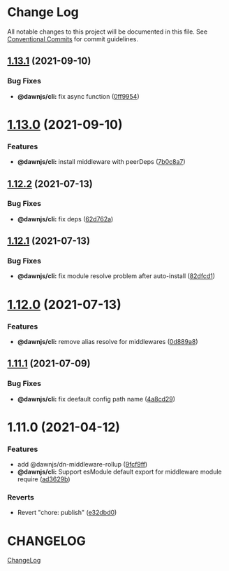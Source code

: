 # Change Log

All notable changes to this project will be documented in this file.
See [Conventional Commits](https://conventionalcommits.org) for commit guidelines.

## [1.13.1](https://github.com/alibaba/dawn/compare/@dawnjs/cli@1.13.0...@dawnjs/cli@1.13.1) (2021-09-10)

### Bug Fixes

- **@dawnjs/cli:** fix async function ([0ff9954](https://github.com/alibaba/dawn/commit/0ff99545131ae7fc073a9b6cbbebff3a9b1c7be6))

# [1.13.0](https://github.com/alibaba/dawn/compare/@dawnjs/cli@1.12.2...@dawnjs/cli@1.13.0) (2021-09-10)

### Features

- **@dawnjs/cli:** install middleware with peerDeps ([7b0c8a7](https://github.com/alibaba/dawn/commit/7b0c8a7014651c93093083d475dc921965e2ae74))

## [1.12.2](https://github.com/alibaba/dawn/compare/@dawnjs/cli@1.12.1...@dawnjs/cli@1.12.2) (2021-07-13)

### Bug Fixes

- **@dawnjs/cli:** fix deps ([62d762a](https://github.com/alibaba/dawn/commit/62d762a604febe47dacfef2a8ee8f4089081871a))

## [1.12.1](https://github.com/alibaba/dawn/compare/@dawnjs/cli@1.12.0...@dawnjs/cli@1.12.1) (2021-07-13)

### Bug Fixes

- **@dawnjs/cli:** fix module resolve problem after auto-install ([82dfcd1](https://github.com/alibaba/dawn/commit/82dfcd1a6f74372ccd70a4187c2814923727bf54))

# [1.12.0](https://github.com/alibaba/dawn/compare/@dawnjs/cli@1.11.1...@dawnjs/cli@1.12.0) (2021-07-13)

### Features

- **@dawnjs/cli:** remove alias resolve for middlewares ([0d889a8](https://github.com/alibaba/dawn/commit/0d889a8577023f666b2d914df5247fe47ad42dd7))

## [1.11.1](https://github.com/alibaba/dawn/compare/@dawnjs/cli@1.11.0...@dawnjs/cli@1.11.1) (2021-07-09)

### Bug Fixes

- **@dawnjs/cli:** fix deefault config path name ([4a8cd29](https://github.com/alibaba/dawn/commit/4a8cd290078f7f0455f0b1fc759b1125804a02ec))

# 1.11.0 (2021-04-12)

### Features

- add @dawnjs/dn-middleware-rollup ([9fcf9ff](https://github.com/alibaba/dawn/commit/9fcf9ffa269a8c1fe5c8744ab92e693f30fd98f2))
- **@dawnjs/cli:** Support esModule default export for middleware module require ([ad3629b](https://github.com/alibaba/dawn/commit/ad3629b4ae491d293a2556318bbd7701c12ceb2c))

### Reverts

- Revert "chore: publish" ([e32dbd0](https://github.com/alibaba/dawn/commit/e32dbd0d9aa3f3b76e6e707504840c1b7e8c0705))

# CHANGELOG

[ChangeLog](https://github.com/alibaba/dawn/releases)

